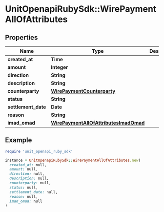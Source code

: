 # UnitOpenapiRubySdk::WirePaymentAllOfAttributes

## Properties

| Name | Type | Description | Notes |
| ---- | ---- | ----------- | ----- |
| **created_at** | **Time** |  |  |
| **amount** | **Integer** |  |  |
| **direction** | **String** |  |  |
| **description** | **String** |  |  |
| **counterparty** | [**WirePaymentCounterparty**](WirePaymentCounterparty.md) |  | [optional] |
| **status** | **String** |  |  |
| **settlement_date** | **Date** |  | [optional] |
| **reason** | **String** |  | [optional] |
| **imad_omad** | [**WirePaymentAllOfAttributesImadOmad**](WirePaymentAllOfAttributesImadOmad.md) |  | [optional] |

## Example

```ruby
require 'unit_openapi_ruby_sdk'

instance = UnitOpenapiRubySdk::WirePaymentAllOfAttributes.new(
  created_at: null,
  amount: null,
  direction: null,
  description: null,
  counterparty: null,
  status: null,
  settlement_date: null,
  reason: null,
  imad_omad: null
)
```

